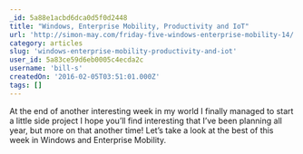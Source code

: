 ```yaml
---
_id: 5a88e1acbd6dca0d5f0d2448
title: "Windows, Enterprise Mobility, Productivity and IoT"
url: 'http://simon-may.com/friday-five-windows-enterprise-mobility-14/'
category: articles
slug: 'windows-enterprise-mobility-productivity-and-iot'
user_id: 5a83ce59d6eb0005c4ecda2c
username: 'bill-s'
createdOn: '2016-02-05T03:51:01.000Z'
tags: []
---
```


At the end of another interesting week in my world I finally managed to start a little side project I hope you’ll find interesting that I’ve been planning all year, but more on that another time! Let’s take a look at the best of this week in Windows and Enterprise Mobility.
